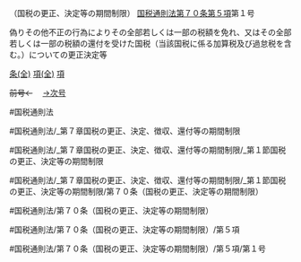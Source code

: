 （国税の更正、決定等の期間制限）
[国税通則法第７０条第５項](国税通則法＿＿＿＿＿第７０条第５項)第１号

偽りその他不正の行為によりその全部若しくは一部の税額を免れ、又はその全部若しくは一部の税額の還付を受けた国税（当該国税に係る加算税及び過怠税を含む。）についての更正決定等

[条(全)](国税通則法＿＿＿＿＿第７０条_.md)    [項(全)](国税通則法＿＿＿＿＿第７０条第５項_.md)    [項](国税通則法＿＿＿＿＿第７０条第５項.md)

~~前号←~~　  [→次号](国税通則法＿＿＿＿＿第７０条第５項第２号.md)

#国税通則法

#国税通則法/_第７章国税の更正、決定、徴収、還付等の期間制限

#国税通則法/_第７章国税の更正、決定、徴収、還付等の期間制限/_第１節国税の更正、決定等の期間制限

#国税通則法/_第７章国税の更正、決定、徴収、還付等の期間制限/_第１節国税の更正、決定等の期間制限/第７０条（国税の更正、決定等の期間制限）

#国税通則法/第７０条（国税の更正、決定等の期間制限）

#国税通則法/第７０条（国税の更正、決定等の期間制限）/第５項

#国税通則法/第７０条（国税の更正、決定等の期間制限）/第５項/第１号

